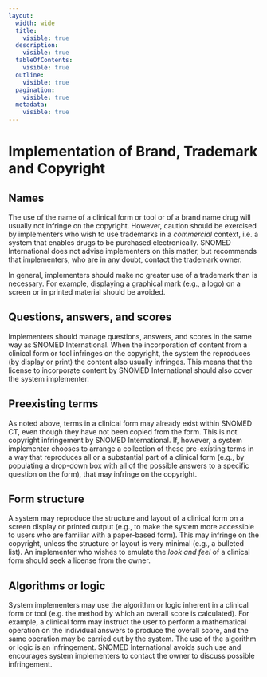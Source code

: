 ```yaml
---
layout:
  width: wide
  title:
    visible: true
  description:
    visible: true
  tableOfContents:
    visible: true
  outline:
    visible: true
  pagination:
    visible: true
  metadata:
    visible: true
---
```


# Implementation of Brand, Trademark and Copyright

## Names

The use of the name of a clinical form or tool or of a brand name drug will usually not infringe on the copyright. However, caution should be exercised by implementers who wish to use trademarks in a _commercial_ context, i.e. a system that enables drugs to be purchased electronically. SNOMED International does not advise implementers on this matter, but recommends that implementers, who are in any doubt, contact the trademark owner.

In general, implementers should make no greater use of a trademark than is necessary. For example, displaying a graphical mark (e.g., a logo) on a screen or in printed material should be avoided.

## Questions, answers, and scores

Implementers should manage questions, answers, and scores in the same way as SNOMED International. When the incorporation of content from a clinical form or tool infringes on the copyright, the system the reproduces (by display or print) the content also usually infringes. This means that the license to incorporate content by SNOMED International should also cover the system implementer.

## Preexisting terms

As noted above, terms in a clinical form may already exist within SNOMED CT, even though they have not been copied from the form. This is not copyright infringement by SNOMED International. If, however, a system implementer chooses to arrange a collection of these pre-existing terms in a way that reproduces all or a substantial part of a clinical form (e.g., by populating a drop-down box with all of the possible answers to a specific question on the form), that may infringe on the copyright.

## Form structure

A system may reproduce the structure and layout of a clinical form on a screen display or printed output (e.g., to make the system more accessible to users who are familiar with a paper-based form). This may infringe on the copyright, unless the structure or layout is very minimal (e.g., a bulleted list). An implementer who wishes to emulate the _look and feel_ of a clinical form should seek a license from the owner.

## Algorithms or logic

System implementers may use the algorithm or logic inherent in a clinical form or tool (e.g. the method by which an overall score is calculated). For example, a clinical form may instruct the user to perform a mathematical operation on the individual answers to produce the overall score, and the same operation may be carried out by the system. The use of the algorithm or logic is an infringement. SNOMED International avoids such use and encourages system implementers to contact the owner to discuss possible infringement.
